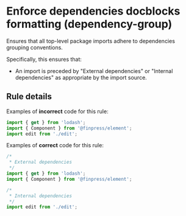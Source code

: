 # Enforce dependencies docblocks formatting (dependency-group)

Ensures that all top-level package imports adhere to dependencies grouping conventions.

Specifically, this ensures that:

- An import is preceded by "External dependencies" or "Internal dependencies" as appropriate by the import source.

## Rule details

Examples of **incorrect** code for this rule:

```js
import { get } from 'lodash';
import { Component } from '@finpress/element';
import edit from './edit';
```

Examples of **correct** code for this rule:

```js
/*
 * External dependencies
 */
import { get } from 'lodash';
import { Component } from '@finpress/element';

/*
 * Internal dependencies
 */
import edit from './edit';
```
